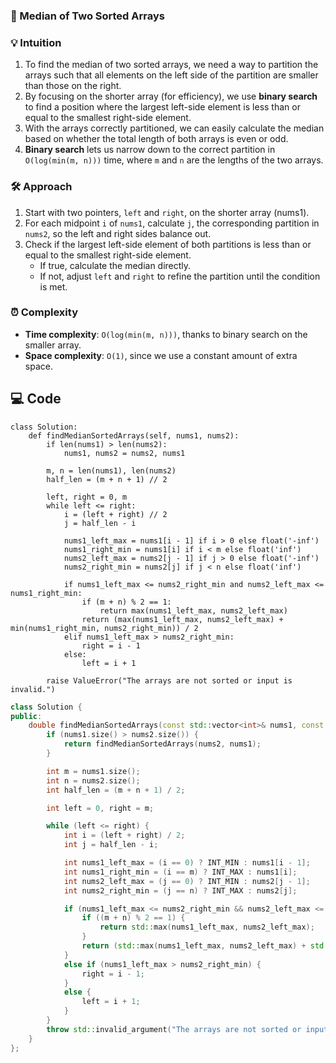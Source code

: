 ### 📜 Median of Two Sorted Arrays

### 💡 Intuition
1. To find the median of two sorted arrays, we need a way to partition the arrays such that all elements on the left side of the partition are smaller than those on the right.
2. By focusing on the shorter array (for efficiency), we use **binary search** to find a position where the largest left-side element is less than or equal to the smallest right-side element.
3. With the arrays correctly partitioned, we can easily calculate the median based on whether the total length of both arrays is even or odd.
4. **Binary search** lets us narrow down to the correct partition in `O(log(min(m, n)))` time, where `m` and `n` are the lengths of the two arrays.

### 🛠️ Approach
1. Start with two pointers, `left` and `right`, on the shorter array (nums1).
2. For each midpoint `i` of `nums1`, calculate `j`, the corresponding partition in `nums2`, so the left and right sides balance out.
3. Check if the largest left-side element of both partitions is less than or equal to the smallest right-side element.
   - If true, calculate the median directly.
   - If not, adjust `left` and `right` to refine the partition until the condition is met.

### ⏰ Complexity
- **Time complexity**: `O(log(min(m, n)))`, thanks to binary search on the smaller array.
- **Space complexity**: `O(1)`, since we use a constant amount of extra space.

## 💻 Code
```Python3 []
class Solution:
    def findMedianSortedArrays(self, nums1, nums2):
        if len(nums1) > len(nums2):
            nums1, nums2 = nums2, nums1

        m, n = len(nums1), len(nums2)
        half_len = (m + n + 1) // 2
        
        left, right = 0, m
        while left <= right:
            i = (left + right) // 2
            j = half_len - i
            
            nums1_left_max = nums1[i - 1] if i > 0 else float('-inf')
            nums1_right_min = nums1[i] if i < m else float('inf')
            nums2_left_max = nums2[j - 1] if j > 0 else float('-inf')
            nums2_right_min = nums2[j] if j < n else float('inf')
            
            if nums1_left_max <= nums2_right_min and nums2_left_max <= nums1_right_min:
                if (m + n) % 2 == 1:
                    return max(nums1_left_max, nums2_left_max)
                return (max(nums1_left_max, nums2_left_max) + min(nums1_right_min, nums2_right_min)) / 2
            elif nums1_left_max > nums2_right_min:
                right = i - 1
            else:
                left = i + 1
        
        raise ValueError("The arrays are not sorted or input is invalid.")
```
```C++ []
class Solution {
public:
    double findMedianSortedArrays(const std::vector<int>& nums1, const std::vector<int>& nums2) {
        if (nums1.size() > nums2.size()) {
            return findMedianSortedArrays(nums2, nums1);
        }

        int m = nums1.size();
        int n = nums2.size();
        int half_len = (m + n + 1) / 2;

        int left = 0, right = m;

        while (left <= right) {
            int i = (left + right) / 2;
            int j = half_len - i;

            int nums1_left_max = (i == 0) ? INT_MIN : nums1[i - 1];
            int nums1_right_min = (i == m) ? INT_MAX : nums1[i];
            int nums2_left_max = (j == 0) ? INT_MIN : nums2[j - 1];
            int nums2_right_min = (j == n) ? INT_MAX : nums2[j];

            if (nums1_left_max <= nums2_right_min && nums2_left_max <= nums1_right_min) {
                if ((m + n) % 2 == 1) {
                    return std::max(nums1_left_max, nums2_left_max);
                }
                return (std::max(nums1_left_max, nums2_left_max) + std::min(nums1_right_min, nums2_right_min)) / 2.0;
            }
            else if (nums1_left_max > nums2_right_min) {
                right = i - 1;
            }
            else {
                left = i + 1;
            }
        }
        throw std::invalid_argument("The arrays are not sorted or input is invalid.");
    }
};
```